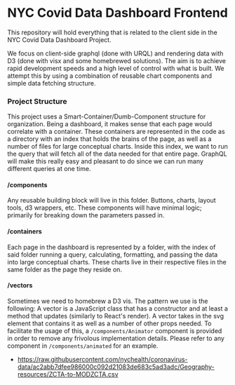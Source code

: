 # NYC Covid Data Dashboard Frontend

This repository will hold everything that is related to the client side in the NYC Covid Data Dashboard Project.

We focus on client-side graphql (done with URQL) and rendering data with D3 (done with visx and some homebrewed solutions). The aim is to achieve rapid development speeds and a high level of control with what is built. We attempt this by using a combination of reusable chart components and simple data fetching structure.

### Project Structure

This project uses a Smart-Container/Dumb-Component structure for organization. Being a dashboard, it makes sense that each page would correlate with a container. These containers are represented in the code as a directory with an index that holds the brains of the page, as well as a number of files for large conceptual charts. Inside this index, we want to run the query that will fetch all of the data needed for that entire page. GraphQL will make this really easy and pleasant to do since we can run many different queries at one time.

#### /components

Any reusable building block will live in this folder. Buttons, charts, layout tools, d3 wrappers, etc. These components will have minimal logic; primarily for breaking down the parameters passed in.

#### /containers

Each page in the dashboard is represented by a folder, with the index of said folder running a query, calculating, formatting, and passing the data into large conceptual charts. These charts live in their respective files in the same folder as the page they reside on.

#### /vectors

Sometimes we need to homebrew a D3 vis. The pattern we use is the following:
A vector is a JavaScript class that has a constructor and at least a method that updates (similarly to React's render). A vector takes in the svg element that contains it as well as a number of other props needed. To facilitate the usage of this, a `/components/Animator` component is provided in order to remove any frivolous implementation details. Please refer to any component in `/components/animated` for an example.

- https://raw.githubusercontent.com/nychealth/coronavirus-data/ac2abb7dfee986000c092d21083de683c5ad3adc/Geography-resources/ZCTA-to-MODZCTA.csv
